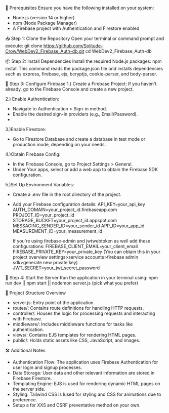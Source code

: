 🔧 Prerequisites
Ensure you have the following installed on your system:

- Node.js (version 14 or higher)
- npm (Node Package Manager)
- A Firebase project with Authentication and Firestore enabled

📥 Step 1: Clone the Repository
Open your terminal or command prompt and execute:
git clone https://github.com/Solitude-Crow/WebDev2_Firebase_Auth-db.git
cd WebDev2_Firebase_Auth-db

📦 Step 2: Install Dependencies
Install the required Node.js packages:
npm install
This command reads the package.json file and installs dependencies such as express, firebase, ejs, bcryptjs, cookie-parser, and body-parser.

🔐 Step 3: Configure Firebase
1.) Create a Firebase Project: If you haven't already, go to the Firebase Console and create a new project.

2.) Enable Authentication:
- Navigate to Authentication > Sign-in method.
- Enable the desired sign-in providers (e.g., Email/Password).
- 
3.)Enable Firestore:
- Go to Firestore Database and create a database in test mode or production mode, depending on your needs.

4.)Obtain Firebase Config:
- In the Firebase Console, go to Project Settings > General.
- Under Your apps, select or add a web app to obtain the Firebase SDK configuration.

5.)Set Up Environment Variables:
- Create a .env file in the root directory of the project.
- Add your Firebase configuration details:
    API_KEY=your_api_key
    AUTH_DOMAIN=your_project_id.firebaseapp.com
    PROJECT_ID=your_project_id
    STORAGE_BUCKET=your_project_id.appspot.com
    MESSAGING_SENDER_ID=your_sender_id
    APP_ID=your_app_id
    MEASUREMENT_ID=your_measurement_id

  If you're using firebase-admin and jwtwebtoken as well add these configurations:
   FIREBASE_CLIENT_EMAIL=your_client_email
   FIREBASE_PRIVATE_KEY=your_private_key  (You can obtain this in your project overview settings>service accounts>firebase admin sdk>generate new private key)
   JWT_SECRET=your_jwt_secret_password

🚀 Step 4: Start the Server
Run the application in your terminal using: npm run dev || npm start || nodemon server.js (pick what you prefer)

📁 Project Structure Overview

- server.js: Entry point of the application.
- routes/: Contains route definitions for handling HTTP requests.
- controller/: Houses the logic for processing requests and interacting with Firebase.
- middleware/: Includes middleware functions for tasks like authentication.
- views/: Contains EJS templates for rendering HTML pages.
- public/: Holds static assets like CSS, JavaScript, and images.

🛠️ Additional Notes
- Authentication Flow: The application uses Firebase Authentication for user login and signup processes.
- Data Storage: User data and other relevant information are stored in Firebase Firestore.
- Templating Engine: EJS is used for rendering dynamic HTML pages on the server side.
- Styling: Tailwind CSS is lused for styling and CSS for animations due to preference.
- Setup a for XXS and CSRF preventative method on your own.
